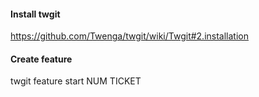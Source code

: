
#### Install twgit

https://github.com/Twenga/twgit/wiki/Twgit#2.installation

#### Create feature

twgit feature start NUM TICKET
